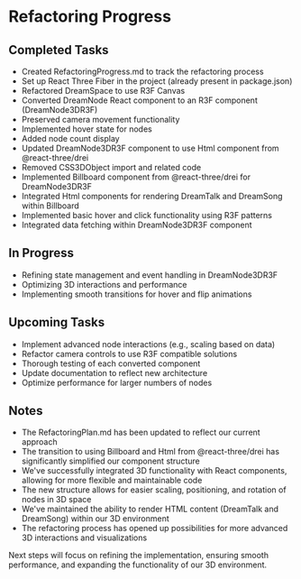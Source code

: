 # Refactoring Progress

## Completed Tasks
- Created RefactoringProgress.md to track the refactoring process
- Set up React Three Fiber in the project (already present in package.json)
- Refactored DreamSpace to use R3F Canvas
- Converted DreamNode React component to an R3F component (DreamNode3DR3F)
- Preserved camera movement functionality
- Implemented hover state for nodes
- Added node count display
- Updated DreamNode3DR3F component to use Html component from @react-three/drei
- Removed CSS3DObject import and related code
- Implemented Billboard component from @react-three/drei for DreamNode3DR3F
- Integrated Html components for rendering DreamTalk and DreamSong within Billboard
- Implemented basic hover and click functionality using R3F patterns
- Integrated data fetching within DreamNode3DR3F component

## In Progress
- Refining state management and event handling in DreamNode3DR3F
- Optimizing 3D interactions and performance
- Implementing smooth transitions for hover and flip animations

## Upcoming Tasks
- Implement advanced node interactions (e.g., scaling based on data)
- Refactor camera controls to use R3F compatible solutions
- Thorough testing of each converted component
- Update documentation to reflect new architecture
- Optimize performance for larger numbers of nodes

## Notes
- The RefactoringPlan.md has been updated to reflect our current approach
- The transition to using Billboard and Html from @react-three/drei has significantly simplified our component structure
- We've successfully integrated 3D functionality with React components, allowing for more flexible and maintainable code
- The new structure allows for easier scaling, positioning, and rotation of nodes in 3D space
- We've maintained the ability to render HTML content (DreamTalk and DreamSong) within our 3D environment
- The refactoring process has opened up possibilities for more advanced 3D interactions and visualizations

Next steps will focus on refining the implementation, ensuring smooth performance, and expanding the functionality of our 3D environment.
